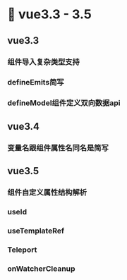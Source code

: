 # 🍉 vue3.3 - 3.5

## vue3.3

### 组件导入复杂类型支持

### defineEmits简写

### defineModel组件定义双向数据api

## vue3.4

### 变量名跟组件属性名同名是简写

## vue3.5

### 组件自定义属性结构解析

### useId

### useTemplateRef

### Teleport

### onWatcherCleanup



